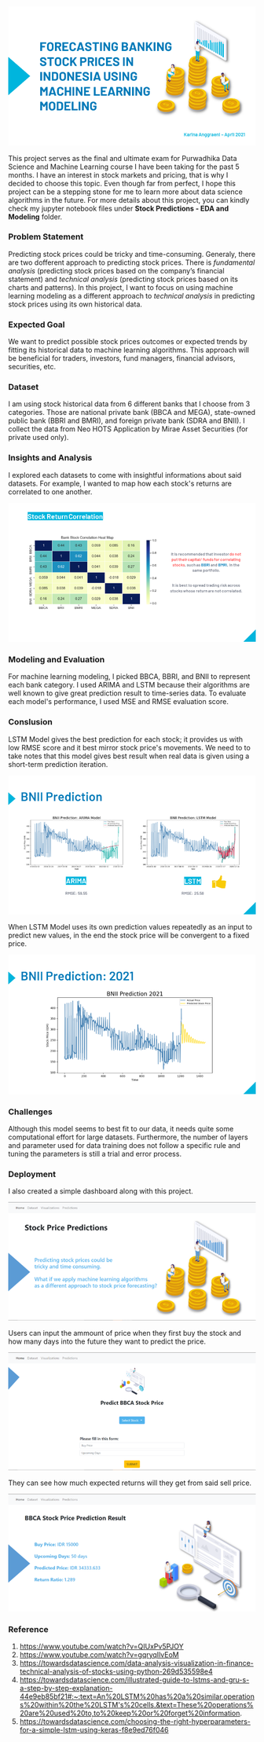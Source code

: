 ![Cover](https://github.com/karina-anggraeni/Stock-Price-Predictions/blob/main/Sample%20Image/Cover.png)

This project serves as the final and ultimate exam for Purwadhika Data Science and Machine Learning course I have been taking for the past 5 months. I have an interest in stock markets and pricing, that is why I decided to choose this topic. Even though far from perfect, I hope this project can be a stepping stone for me to learn more about data science algorithms in the future. For more details about this project, you can kindly check my jupyter notebook files under **Stock Predictions - EDA and Modeling** folder.

### **Problem Statement** </br>
Predicting stock prices could be tricky and time-consuming. Generaly, there are two dofferent approach to predicting stock prices. There is _fundamental analysis_ (predicting stock prices based on the company’s financial statement) and _technical analysis_ (predicting stock prices based on its charts and patterns). In this project, I want to focus on using machine learning modeling as a different approach to _technical analysis_ in predicting stock prices using its own historical data.

### **Expected Goal** </br>
We want to predict possible stock prices outcomes or expected trends by fitting its historical data to machine learning algorithms. This approach will be beneficial for traders, investors, fund managers, financial advisors, securities, etc.

### **Dataset** </br>
I am using stock historical data from 6 different banks that I choose from 3 categories. Those are national private bank (BBCA and MEGA), state-owned public bank (BBRI and BMRI), and foreign private bank (SDRA and BNII). I collect the data from Neo HOTS Application by Mirae Asset Securities (for private used only).

### **Insights and Analysis** </br>
I explored each datasets to come with insightful informations about said datasets. For example, I wanted to map how each stock's returns are correlated to one another.

![EDA](https://github.com/karina-anggraeni/Stock-Price-Predictions/blob/main/Sample%20Image/EDA_Example.png)

### **Modeling and Evaluation** </br>
For machine learning modeling, I picked BBCA, BBRI, and BNII to represent each bank category. I used ARIMA and LSTM because their algorithms are well known to give great prediction result to time-series data. To evaluate each model's performance, I used MSE and RMSE evaluation score.

### **Conslusion** </br>
LSTM Model gives the best prediction for each stock; it provides us with low RMSE score and it best mirror stock price's movements. We need to to take notes that this model gives best result when real data is given using a short-term prediction iteration.

![Compare](https://github.com/karina-anggraeni/Stock-Price-Predictions/blob/main/Sample%20Image/BNII_Comparation.png)

When LSTM Model uses its own prediction values repeatedly as an input to predict new values, in the end the stock price will be convergent to a fixed price.

![Predict](https://github.com/karina-anggraeni/Stock-Price-Predictions/blob/main/Sample%20Image/BNII_Prediction.png)

### **Challenges** </br>
Although this model seems to best fit to our data, it needs quite some computational effort for large datasets. Furthermore, the number of layers and parameter used for data training does not follow a specific rule and tuning the parameters is still a trial and error process.

### **Deployment** </br>
I also created a simple dashboard along with this project.

![Home](https://github.com/karina-anggraeni/Stock-Price-Predictions/blob/main/Sample%20Image/DashboardHome.png)

Users can input the ammount of price when they first buy the stock and how many days into the future they want to predict the price.

![Predict](https://github.com/karina-anggraeni/Stock-Price-Predictions/blob/main/Sample%20Image/DashboardPredict.png)

 They can see how much expected returns will they get from said sell price.
 
 ![Result](https://github.com/karina-anggraeni/Stock-Price-Predictions/blob/main/Sample%20Image/DashboardResult.png)

### **Reference** </br>
1. https://www.youtube.com/watch?v=QIUxPv5PJOY
2. https://www.youtube.com/watch?v=gqryqIlvEoM
3. https://towardsdatascience.com/data-analysis-visualization-in-finance-technical-analysis-of-stocks-using-python-269d535598e4
4. https://towardsdatascience.com/illustrated-guide-to-lstms-and-gru-s-a-step-by-step-explanation-44e9eb85bf21#:~:text=An%20LSTM%20has%20a%20similar,operations%20within%20the%20LSTM's%20cells.&text=These%20operations%20are%20used%20to,to%20keep%20or%20forget%20information.
5. https://towardsdatascience.com/choosing-the-right-hyperparameters-for-a-simple-lstm-using-keras-f8e9ed76f046
